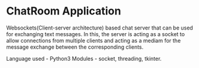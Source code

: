 # ChatRoom Application
Websockets(Client-server architecture) based chat server that can be used for exchanging text messages.
In this, the server is acting as a socket to allow connections from multiple clients and acting as a mediam for the message exchange between the corresponding clients.

Language used - Python3
Modules - socket, threading, tkinter.
